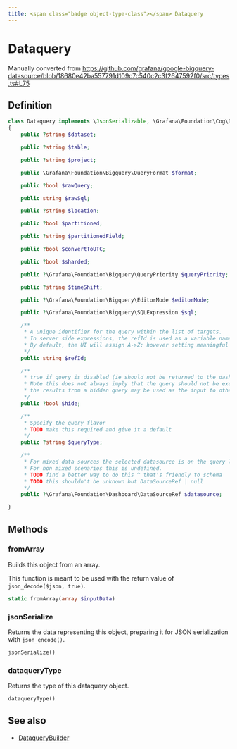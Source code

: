 ```yaml
---
title: <span class="badge object-type-class"></span> Dataquery
---
```

# <span class="badge object-type-class"></span> Dataquery

Manually converted from https://github.com/grafana/google-bigquery-datasource/blob/18680e42ba557791d109c7c540c2c3f2647592f0/src/types.ts#L75

## Definition

```php
class Dataquery implements \JsonSerializable, \Grafana\Foundation\Cog\Dataquery
{
    public ?string $dataset;

    public ?string $table;

    public ?string $project;

    public \Grafana\Foundation\Bigquery\QueryFormat $format;

    public ?bool $rawQuery;

    public string $rawSql;

    public ?string $location;

    public ?bool $partitioned;

    public ?string $partitionedField;

    public ?bool $convertToUTC;

    public ?bool $sharded;

    public ?\Grafana\Foundation\Bigquery\QueryPriority $queryPriority;

    public ?string $timeShift;

    public ?\Grafana\Foundation\Bigquery\EditorMode $editorMode;

    public ?\Grafana\Foundation\Bigquery\SQLExpression $sql;

    /**
     * A unique identifier for the query within the list of targets.
     * In server side expressions, the refId is used as a variable name to identify results.
     * By default, the UI will assign A->Z; however setting meaningful names may be useful.
     */
    public string $refId;

    /**
     * true if query is disabled (ie should not be returned to the dashboard)
     * Note this does not always imply that the query should not be executed since
     * the results from a hidden query may be used as the input to other queries (SSE etc)
     */
    public ?bool $hide;

    /**
     * Specify the query flavor
     * TODO make this required and give it a default
     */
    public ?string $queryType;

    /**
     * For mixed data sources the selected datasource is on the query level.
     * For non mixed scenarios this is undefined.
     * TODO find a better way to do this ^ that's friendly to schema
     * TODO this shouldn't be unknown but DataSourceRef | null
     */
    public ?\Grafana\Foundation\Dashboard\DataSourceRef $datasource;

}
```
## Methods

### <span class="badge object-method"></span> fromArray

Builds this object from an array.

This function is meant to be used with the return value of `json_decode($json, true)`.

```php
static fromArray(array $inputData)
```

### <span class="badge object-method"></span> jsonSerialize

Returns the data representing this object, preparing it for JSON serialization with `json_encode()`.

```php
jsonSerialize()
```

### <span class="badge object-method"></span> dataqueryType

Returns the type of this dataquery object.

```php
dataqueryType()
```

## See also

 * <span class="badge builder"></span> [DataqueryBuilder](./builder-DataqueryBuilder.md)
